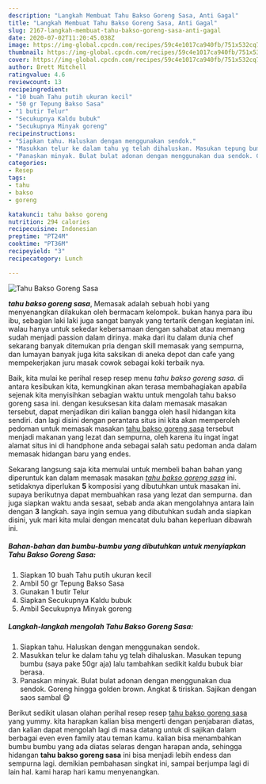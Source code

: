 ```yaml
---
description: "Langkah Membuat Tahu Bakso Goreng Sasa, Anti Gagal"
title: "Langkah Membuat Tahu Bakso Goreng Sasa, Anti Gagal"
slug: 2167-langkah-membuat-tahu-bakso-goreng-sasa-anti-gagal
date: 2020-07-02T11:20:45.038Z
image: https://img-global.cpcdn.com/recipes/59c4e1017ca940fb/751x532cq70/tahu-bakso-goreng-sasa-foto-resep-utama.jpg
thumbnail: https://img-global.cpcdn.com/recipes/59c4e1017ca940fb/751x532cq70/tahu-bakso-goreng-sasa-foto-resep-utama.jpg
cover: https://img-global.cpcdn.com/recipes/59c4e1017ca940fb/751x532cq70/tahu-bakso-goreng-sasa-foto-resep-utama.jpg
author: Brett Mitchell
ratingvalue: 4.6
reviewcount: 13
recipeingredient:
- "10 buah Tahu putih ukuran kecil"
- "50 gr Tepung Bakso Sasa"
- "1 butir Telur"
- "Secukupnya Kaldu bubuk"
- "Secukupnya Minyak goreng"
recipeinstructions:
- "Siapkan tahu. Haluskan dengan menggunakan sendok."
- "Masukkan telur ke dalam tahu yg telah dihaluskan. Masukan tepung bumbu (saya pake 50gr aja) lalu tambahkan sedikit kaldu bubuk biar berasa."
- "Panaskan minyak. Bulat bulat adonan dengan menggunakan dua sendok. Goreng hingga golden brown. Angkat &amp; tiriskan. Sajikan dengan saos sambal 😋"
categories:
- Resep
tags:
- tahu
- bakso
- goreng

katakunci: tahu bakso goreng 
nutrition: 294 calories
recipecuisine: Indonesian
preptime: "PT24M"
cooktime: "PT36M"
recipeyield: "3"
recipecategory: Lunch

---
```



![Tahu Bakso Goreng Sasa](https://img-global.cpcdn.com/recipes/59c4e1017ca940fb/751x532cq70/tahu-bakso-goreng-sasa-foto-resep-utama.jpg)

<b><i>tahu bakso goreng sasa</i></b>, Memasak adalah sebuah hobi yang menyenangkan dilakukan oleh bermacam kelompok. bukan hanya para ibu ibu, sebagian laki laki juga sangat banyak yang tertarik dengan kegiatan ini. walau hanya untuk sekedar kebersamaan dengan sahabat atau memang sudah menjadi passion dalam dirinya. maka dari itu dalam dunia chef sekarang banyak ditemukan pria dengan skill memasak yang sempurna, dan lumayan banyak juga kita saksikan di aneka depot dan cafe yang mempekerjakan juru masak cowok sebagai koki terbaik nya.

Baik, kita mulai ke perihal resep resep menu <i>tahu bakso goreng sasa</i>. di antara kesibukan kita, kemungkinan akan terasa membahagiakan apabila sejenak kita menyisihkan sebagian waktu untuk mengolah tahu bakso goreng sasa ini. dengan kesuksesan kita dalam memasak masakan tersebut, dapat menjadikan diri kalian bangga oleh hasil hidangan kita sendiri. dan lagi disini dengan perantara situs ini kita akan memperoleh pedoman untuk memasak masakan <u>tahu bakso goreng sasa</u> tersebut menjadi makanan yang lezat dan sempurna, oleh karena itu ingat ingat alamat situs ini di handphone anda sebagai salah satu pedoman anda dalam memasak hidangan baru yang endes.




Sekarang langsung saja kita memulai untuk membeli bahan bahan yang diperuntuk kan dalam memasak masakan <u><i>tahu bakso goreng sasa</i></u> ini. setidaknya diperlukan <b>5</b> komposisi yang dibutuhkan untuk masakan ini. supaya berikutnya dapat membuahkan rasa yang lezat dan sempurna. dan juga siapkan waktu anda sesaat, sebab anda akan mengolahnya antara lain dengan <b>3</b> langkah. saya ingin semua yang dibutuhkan sudah anda siapkan disini, yuk mari kita mulai dengan mencatat dulu bahan keperluan dibawah ini.

<!--inarticleads1-->

##### Bahan-bahan dan bumbu-bumbu yang dibutuhkan untuk menyiapkan Tahu Bakso Goreng Sasa:

1. Siapkan 10 buah Tahu putih ukuran kecil
1. Ambil 50 gr Tepung Bakso Sasa
1. Gunakan 1 butir Telur
1. Siapkan Secukupnya Kaldu bubuk
1. Ambil Secukupnya Minyak goreng




<!--inarticleads2-->

##### Langkah-langkah mengolah Tahu Bakso Goreng Sasa:

1. Siapkan tahu. Haluskan dengan menggunakan sendok.
1. Masukkan telur ke dalam tahu yg telah dihaluskan. Masukan tepung bumbu (saya pake 50gr aja) lalu tambahkan sedikit kaldu bubuk biar berasa.
1. Panaskan minyak. Bulat bulat adonan dengan menggunakan dua sendok. Goreng hingga golden brown. Angkat &amp; tiriskan. Sajikan dengan saos sambal 😋




Berikut sedikit ulasan olahan perihal resep resep <u>tahu bakso goreng sasa</u> yang yummy. kita harapkan kalian bisa mengerti dengan penjabaran diatas, dan kalian dapat mengolah lagi di masa datang untuk di sajikan dalam berbagai even even family atau teman kamu. kalian bisa menambahkan bumbu bumbu yang ada diatas selaras dengan harapan anda, sehingga hidangan <b>tahu bakso goreng sasa</b> ini bisa menjadi lebih endess dan sempurna lagi. demikian pembahasan singkat ini, sampai berjumpa lagi di lain hal. kami harap hari kamu menyenangkan.
